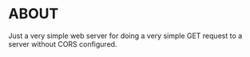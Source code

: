 # ABOUT
Just a very simple web server for doing a very simple GET request to a server without CORS configured.
